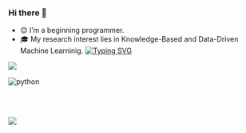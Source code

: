 ### Hi there 👋

- 😊 I’m a beginning programmer.
- 🎓 My research interest lies in Knowledge-Based and Data-Driven Machine Learninig.
 [![Typing SVG](https://readme-typing-svg.herokuapp.com?color=%2336BCF7&lines=Im+curently+working+on+this+page)](https://git.io/typing-svg)
<a href="">
  <img align="left" src="https://github-readme-stats.vercel.app/api?username=AndreyGladchenko&count_private=true&show_icons=true" />
</a>

<!--
[![Hits](https://hits.sh/github.com/AndreyGladchenko/hits.svg)](https://hits.sh/github.com/AndreyGladchenko/hits/)
**AndreyGladchenko/AndreyGladchenko** is a ✨ _special_ ✨ repository because its `README.md` (this file) appears on your GitHub profile.

Here are some ideas to get you started:

- 🔭 I’m currently working on ...
- 🌱 I’m currently learning ...
- 👯 I’m looking to collaborate on ...
- 🤔 I’m looking for help with ...
- 💬 Ask me about ...
- 📫 How to reach me: ...
- 😄 Pronouns: ...
- ⚡ Fun fact: ...
https://habr.com/ru/articles/649363/
https://docs.github.com/ru/get-started/writing-on-github/getting-started-with-writing-and-formatting-on-github/quickstart-for-writing-on-github
-->
<br>

![python](https://img.shields.io/badge/-python-grey?style=for-the-badge&logo=python&logoColor=white&labelColor=5539cc)

</br>
<br>

![](https://komarev.com/ghpvc/?username=AndreyGladchenko&color=blueviolet)

</br>
